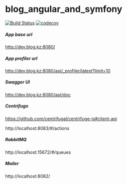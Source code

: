 # blog_angular_and_symfony

[![Build Status](https://travis-ci.org/Researcher86/blog_angular_and_symfony.svg?branch=master)](https://travis-ci.org/Researcher86/blog_angular_and_symfony)
[![codecov](https://codecov.io/gh/Researcher86/blog_angular_and_symfony/branch/master/graph/badge.svg?token=A14YI7GA8X)](https://codecov.io/gh/Researcher86/blog_angular_and_symfony)

##### App base url
http://dev.blog.kz:8080/

##### App profiler url
http://dev.blog.kz:8080/api/_profiler/latest?limit=10

##### Swagger UI
http://dev.blog.kz:8080/api/doc

##### Centrifugo
https://github.com/centrifugal/centrifuge-js#client-api

http://localhost:8083/#/actions

##### RabbitMQ
http://localhost:15672/#/queues

##### Mailer
http://localhost:8082/

